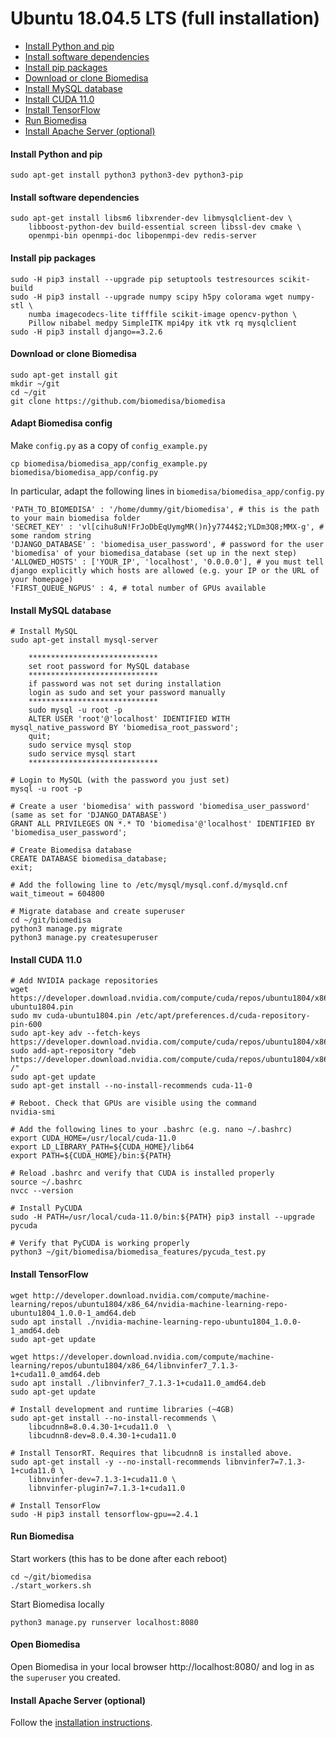 #  Ubuntu 18.04.5 LTS (full installation)

- [Install Python and pip](#install-python-and-pip)
- [Install software dependencies](#install-software-dependencies)
- [Install pip packages](#install-pip-packages)
- [Download or clone Biomedisa](#download-or-clone-biomedisa)
- [Install MySQL database](#install-mysql-database)
- [Install CUDA 11.0](#install-cuda-11.0)
- [Install TensorFlow](#install-tensorflow)
- [Run Biomedisa](#run-biomedisa)
- [Install Apache Server (optional)](#install-apache-server-optional)

#### Install Python and pip
```
sudo apt-get install python3 python3-dev python3-pip
```

#### Install software dependencies
```
sudo apt-get install libsm6 libxrender-dev libmysqlclient-dev \
    libboost-python-dev build-essential screen libssl-dev cmake \
    openmpi-bin openmpi-doc libopenmpi-dev redis-server
```

#### Install pip packages
```
sudo -H pip3 install --upgrade pip setuptools testresources scikit-build
sudo -H pip3 install --upgrade numpy scipy h5py colorama wget numpy-stl \
    numba imagecodecs-lite tifffile scikit-image opencv-python \
    Pillow nibabel medpy SimpleITK mpi4py itk vtk rq mysqlclient
sudo -H pip3 install django==3.2.6
```

#### Download or clone Biomedisa
```
sudo apt-get install git
mkdir ~/git
cd ~/git
git clone https://github.com/biomedisa/biomedisa
```

#### Adapt Biomedisa config
Make `config.py` as a copy of `config_example.py`
```
cp biomedisa/biomedisa_app/config_example.py biomedisa/biomedisa_app/config.py
```
In particular, adapt the following lines in `biomedisa/biomedisa_app/config.py`
```
'PATH_TO_BIOMEDISA' : '/home/dummy/git/biomedisa', # this is the path to your main biomedisa folder
'SECRET_KEY' : 'vl[cihu8uN!FrJoDbEqUymgMR()n}y7744$2;YLDm3Q8;MMX-g', # some random string
'DJANGO_DATABASE' : 'biomedisa_user_password', # password for the user 'biomedisa' of your biomedisa_database (set up in the next step)
'ALLOWED_HOSTS' : ['YOUR_IP', 'localhost', '0.0.0.0'], # you must tell django explicitly which hosts are allowed (e.g. your IP or the URL of your homepage)
'FIRST_QUEUE_NGPUS' : 4, # total number of GPUs available
```

#### Install MySQL database
```
# Install MySQL
sudo apt-get install mysql-server

    *****************************
    set root password for MySQL database
    *****************************
    if password was not set during installation
    login as sudo and set your password manually
    *****************************
    sudo mysql -u root -p
    ALTER USER 'root'@'localhost' IDENTIFIED WITH mysql_native_password BY 'biomedisa_root_password';
    quit;
    sudo service mysql stop
    sudo service mysql start
    *****************************

# Login to MySQL (with the password you just set)
mysql -u root -p

# Create a user 'biomedisa' with password 'biomedisa_user_password' (same as set for 'DJANGO_DATABASE')
GRANT ALL PRIVILEGES ON *.* TO 'biomedisa'@'localhost' IDENTIFIED BY 'biomedisa_user_password';

# Create Biomedisa database
CREATE DATABASE biomedisa_database;
exit;

# Add the following line to /etc/mysql/mysql.conf.d/mysqld.cnf
wait_timeout = 604800

# Migrate database and create superuser
cd ~/git/biomedisa
python3 manage.py migrate
python3 manage.py createsuperuser
```

#### Install CUDA 11.0
```
# Add NVIDIA package repositories
wget https://developer.download.nvidia.com/compute/cuda/repos/ubuntu1804/x86_64/cuda-ubuntu1804.pin
sudo mv cuda-ubuntu1804.pin /etc/apt/preferences.d/cuda-repository-pin-600
sudo apt-key adv --fetch-keys https://developer.download.nvidia.com/compute/cuda/repos/ubuntu1804/x86_64/7fa2af80.pub
sudo add-apt-repository "deb https://developer.download.nvidia.com/compute/cuda/repos/ubuntu1804/x86_64/ /"
sudo apt-get update
sudo apt-get install --no-install-recommends cuda-11-0

# Reboot. Check that GPUs are visible using the command
nvidia-smi

# Add the following lines to your .bashrc (e.g. nano ~/.bashrc)
export CUDA_HOME=/usr/local/cuda-11.0
export LD_LIBRARY_PATH=${CUDA_HOME}/lib64
export PATH=${CUDA_HOME}/bin:${PATH}

# Reload .bashrc and verify that CUDA is installed properly
source ~/.bashrc
nvcc --version

# Install PyCUDA
sudo -H PATH=/usr/local/cuda-11.0/bin:${PATH} pip3 install --upgrade pycuda

# Verify that PyCUDA is working properly
python3 ~/git/biomedisa/biomedisa_features/pycuda_test.py
```

#### Install TensorFlow
```
wget http://developer.download.nvidia.com/compute/machine-learning/repos/ubuntu1804/x86_64/nvidia-machine-learning-repo-ubuntu1804_1.0.0-1_amd64.deb
sudo apt install ./nvidia-machine-learning-repo-ubuntu1804_1.0.0-1_amd64.deb
sudo apt-get update

wget https://developer.download.nvidia.com/compute/machine-learning/repos/ubuntu1804/x86_64/libnvinfer7_7.1.3-1+cuda11.0_amd64.deb
sudo apt install ./libnvinfer7_7.1.3-1+cuda11.0_amd64.deb
sudo apt-get update

# Install development and runtime libraries (~4GB)
sudo apt-get install --no-install-recommends \
    libcudnn8=8.0.4.30-1+cuda11.0  \
    libcudnn8-dev=8.0.4.30-1+cuda11.0

# Install TensorRT. Requires that libcudnn8 is installed above.
sudo apt-get install -y --no-install-recommends libnvinfer7=7.1.3-1+cuda11.0 \
    libnvinfer-dev=7.1.3-1+cuda11.0 \
    libnvinfer-plugin7=7.1.3-1+cuda11.0

# Install TensorFlow
sudo -H pip3 install tensorflow-gpu==2.4.1
```

#### Run Biomedisa
Start workers (this has to be done after each reboot)
```
cd ~/git/biomedisa
./start_workers.sh
```

Start Biomedisa locally
```
python3 manage.py runserver localhost:8080
```

#### Open Biomedisa
Open Biomedisa in your local browser http://localhost:8080/ and log in as the `superuser` you created.

#### Install Apache Server (optional)
Follow the [installation instructions](https://github.com/biomedisa/biomedisa/blob/master/README/APACHE_SERVER.md).
